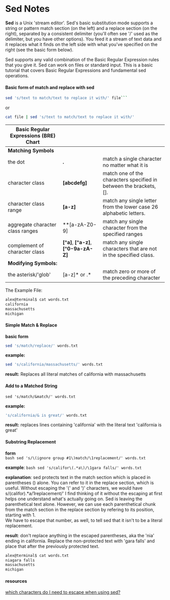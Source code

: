 Sed Notes
=========

**Sed** is a Unix 'stream editor'. Sed's basic substitution mode supports a string or pattern match section (on the left)  and a replace section (on the right), separated by a consistent delimiter (you'll often see '/' used as the delimiter, but you have other options).  You feed it a stream of text data and it replaces what it finds on the left side with what you've specified on the right (see the basic form below).  

Sed supports any valid combination of the Basic Regular Expression rules that you give it.  Sed can work on files or standard input. This is a basic tutorial that covers Basic Regular Expressions and fundamental sed operations.

#### Basic form of match and replace with sed

```bash
sed 's/text to match/text to replace it with/' file```
```

or 

```bash
cat file | sed 's/text to match/text to replace it with/'
```


| Basic Regular Expressions (BRE) Chart  | | |
|---------------|-------------------|--------|
|**Matching Symbols** |
| the dot | **.** | match a single character no matter what it is |
| character class | **[abcdefg]** | match one of the characters specified in between the brackets, [].|
|character class range | **[a-z]** |  match any single letter from the lower case 26 alphabetic letters.|
| aggregate character class ranges | **[a-zA-Z0-9] | match any single character from the specified ranges |
| complement of character class| **[^a]**, **[^a-z]**, **[^0-9a-zA-Z]** | match any single characters that are not in the specified class.|
| **Modifying Symbols:** |
| the asterisk/'glob' |  [a-z]\* or .\*  | match zero or more of the preceding character|

The Example File:

```bash
alex@terminal$ cat words.txt
california
massachusetts
michigan
```

#### Simple Match & Replace

**basic form**

```bash
sed 's/match/replace/' words.txt
```
    
**example:**  
        
```bash
sed 's/california/massachusetts/' words.txt
```

**result:** Replaces all literal matches of california with massachusetts

#### Add to a Matched String

```sed 's/match/&match/' words.txt```

**example:**

```bash
's/california/& is great/' words.txt
```

**result:** replaces lines containing 'california' with the literal text 'california is great'
    
#### Substring Replacement
    
**form**    
    ```bash
    sed 's/\(ignore group #1\)match/\1replacement/' words.txt
    ```
    
**example**: 
    ```bash
    sed 's/califor\(.*a\)/\1gara falls/' words.txt
    ```
    
**explanation**: 
sed protects text in the match section which is placed in parentheses () alone.
You can refer to it in the replace section, which is useful.
Without escaping the '(' and ')' characters, we would have s/(califor).*a/1replacement/'
I find thinking of it without the escaping at first helps one understand what's actually going on.  Sed is leaving the parenthetical text alone.
However, we can use each parenthetical chunk from the match section in the replace section by refering to its position, starting with 1.  
We have to escape that number, as well, to tell sed that it isn't to be a literal replacement.
    
**result**: don't replace anything in the escaped parentheses, aka the 'nia' ending in california. 
Replace the non-protected text with 'gara falls' and place that after the previously protected text.

```bash
alex@terminal$ cat words.txt
niagara falls
massachusetts
michigan
```    

#### resources

[which characters do I need to escape when using sed?](http://unix.stackexchange.com/questions/32907/what-characters-do-i-need-to-escape-when-using-sed-in-a-sh-script)
